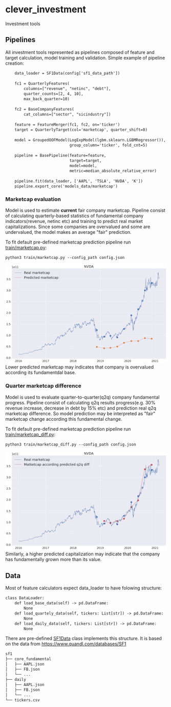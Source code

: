 
# clever_investment
Investment tools


## Pipelines
All investment tools represented as pipelines composed of feature and target calculation, model training and validation.
Simple example of pipeline creation:

```python3
    data_loader = SF1Data(config['sf1_data_path'])
    
    fc1 = QuarterlyFeatures(
        columns=["revenue", "netinc", "debt"],
        quarter_counts=[2, 4, 10],
        max_back_quarter=10)

    fc2 = BaseCompanyFeatures(
        cat_columns=["sector", "sicindustry"])

    feature = FeatureMerger(fc1, fc2, on='ticker')
    target = QuarterlyTarget(col='marketcap', quarter_shift=0)

    model = GroupedOOFModel(LogExpModel(lgbm.sklearn.LGBMRegressor()),
                            group_column='ticker', fold_cnt=5)

    pipeline = BasePipeline(feature=feature, 
                            target=target, 
                            model=model, 
                            metric=median_absolute_relative_error)
                            
    pipeline.fit(data_loader, ['AAPL', 'TSLA', 'NVDA', 'K'])
    pipeline.export_core('models_data/marketcap')
```

### Marketcap evaluation
Model is used to estimate **current** fair company marketcap. 
Pipeline consist of calculating quarterly-based statistics of fundamental company indicators(revenue, netinc etc) and training to predict real market capitalizations. Since some companies are overvalued and some are undervalued, the model makes an average "fair" prediction.

To fit default pre-defined marketcap prediction pipeline run [train/marketcap.py](train/marketcap.py):
```properties
python3 train/marketcap.py --config_path config.json
```

![plot](./images/marketcap_prediction.png?raw=true "marketcap_prediction")
Lower predicted marketcap may indicates that company is overvalued according its fundamentdal base.



### Quarter marketcap difference
Model is used to evaluate quarter-to-quarter(q2q) company fundamental progress.
Pipeline consist of calculating q2q results progress(e.g. 30% revenue increase, decrease in debt by 15% etc) and prediction real q2q marketcap difference. So model prediction may be interpreted as "fair" marketcap change according this fundamental change.

To fit default pre-defined marketcap prediction pipeline run [train/marketcap_diff.py](train/marketcap_diff.py):
```properties
python3 train/marketcap_diff.py --config_path config.json
```

![plot](./images/marketcap_diff_prediction.png?raw=true "marketcap_prediction")
Similarly, a higher predicted capitalization may indicate that the company has fundamentally grown more than its value.



## Data
Most of feature calculators expect data_loader to have folowing structure:
```python3
class DataLoader:
    def load_base_data(self) -> pd.DataFrame:
        None
    def load_quartely_data(self, tickers: List[str]) -> pd.DataFrame:
        None
    def load_daily_data(self, tickers: List[str]) -> pd.DataFrame:
        None
```
There are pre-defined [SF1Data](data.py#L1) class implements this structure.
It is based on the data from https://www.quandl.com/databases/SF1

    sf1
    ├── core_fundamental 
    │   ├── AAPL.json
    │   ├── FB.json
    │   └── ...
    ├── daily
    │   ├── AAPL.json
    │   ├── FB.json
    │   └── ...
    └── tickers.csv


